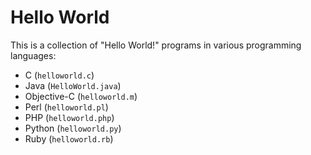 # Hello World

This is a collection of "Hello World!" programs in various programming languages:

- C (`helloworld.c`)
- Java (`HelloWorld.java`)
- Objective-C (`helloworld.m`)
- Perl (`helloworld.pl`)
- PHP (`helloworld.php`)
- Python (`helloworld.py`)
- Ruby (`helloworld.rb`)
